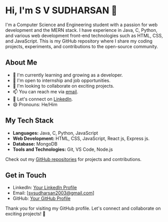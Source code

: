 # Hi, I'm S V SUDHARSAN 👋

I'm a Computer Science and Engineering student with a passion for web development and the MERN stack. I have experience in Java, C, Python, and various web development front-end technologies such as HTML, CSS, and JavaScript. This is my GitHub repository where I share my coding projects, experiments, and contributions to the open-source community.

## About Me

- 🌱 I'm currently learning and growing as a developer.
- 💼 I'm open to internship and job opportunities.
- 🤝 I'm looking to collaborate on exciting projects.
- 📫 You can reach me via [email](mailto:svsudharsan2003@gmail.com).
- 💬 Let's connect on [LinkedIn](https://www.linkedin.com/in/sudharsan-s-v-93505827b/).
- 😄 Pronouns: He/Him

## My Tech Stack

- **Languages:** Java, C, Python, JavaScript
- **Web Development:** HTML, CSS, JavaScript, React js, Express js.
- **Database:** MongoDB
- **Tools and Technologies:** Git, VS Code, Node.js

Check out my [GitHub repositories](https://github.com/SDHRSN2003) for projects and contributions.



## Get in Touch

- LinkedIn: [Your LinkedIn Profile](https://www.linkedin.com/in/sudharsan-s-v-93505827b/)
- Email: [svsudharsan2003@gmail.com]
- GitHub: [Your GitHub Profile](https://github.com/SDHRSN2003)


Thank you for visiting my GitHub profile. Let's connect and collaborate on exciting projects! 🚀

